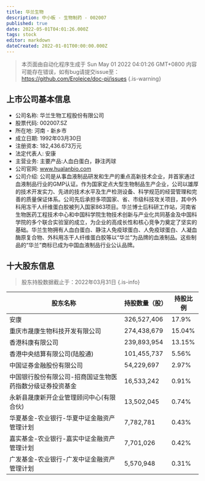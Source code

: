 ```yaml
---
title: 华兰生物
description: 中小板 - 生物制药 - 002007
published: true
date: 2022-05-01T04:01:26.000Z
tags: stock
editor: markdown
dateCreated: 2022-01-01T00:00:00.000Z
---
```


> 本页面由自动化程序生成于 Sun May 01 2022 04:01:26 GMT+0800
> 内容可能存在错误，如有bug请提交issue至：https://github.com/Eroleice/doc-pi/issues
{.is-warning}

## 上市公司基本信息
- 公司名称: 华兰生物工程股份有限公司
- 股票代码: 002007.SZ
- 所在地: 河南 - 新乡市
- 成立日期: 1992年03月30日
- 注册资本: 182,436.673万元
- 法定代表人: 安康
- 主营业务: 主要产品:人血白蛋白，静注丙球
- 公司官网: www.hualanbio.com
- 公司介绍: 公司是从事血液制品研发和生产的重点高新技术企业，并首家通过血液制品行业的GMP认证。作为国家定点大型生物制品生产企业，公司以雄厚的技术开发实力、先进的技术水平及生产检测设备、科学规范的经营管理和完善的质量保证体系。公司先后承担多项国家、省、市级科技攻关项目，其中外科用冻干人纤维蛋白胶被列入国家863项目。华兰博士后科研工作站，河南省生物医药工程技术中心和中国科学院生物技术创新与产业化共同基金及中国科学院的多个联合实验室的成立，为企业的高成长性和核心竞争力奠定了坚实的基础。华兰生物拥有人血白蛋白、静注人免疫球蛋白、人免疫球蛋白、人凝血酶原复合物、外科用冻干人纤维蛋白胶等以“华兰”为品牌的血液制品。这些制品的“华兰”商标已成为中国血液制品行业公认品牌。


## 十大股东信息
> 股东持股数据截止于：2022年03月31日
{.is-info}

| 股东名称 | 持股数量（股） | 持股比例 |
| --- | --- | --- |
| 安康 | 326,527,406 | 17.9% |
| 重庆市晟康生物科技开发有限公司 | 274,438,679 | 15.04% |
| 香港科康有限公司 | 239,893,954 | 13.15% |
| 香港中央结算有限公司(陆股通) | 101,455,737 | 5.56% |
| 中国证券金融股份有限公司 | 54,229,697 | 2.97% |
| 中国银行股份有限公司-招商国证生物医药指数分级证券投资基金 | 16,533,242 | 0.91% |
| 永新县晟康新开企业管理顾问中心(有限合伙) | 13,502,045 | 0.74% |
| 华夏基金-农业银行-华夏中证金融资产管理计划 | 7,782,781 | 0.43% |
| 嘉实基金-农业银行-嘉实中证金融资产管理计划 | 7,701,026 | 0.42% |
| 广发基金-农业银行-广发中证金融资产管理计划 | 5,570,948 | 0.31% |




